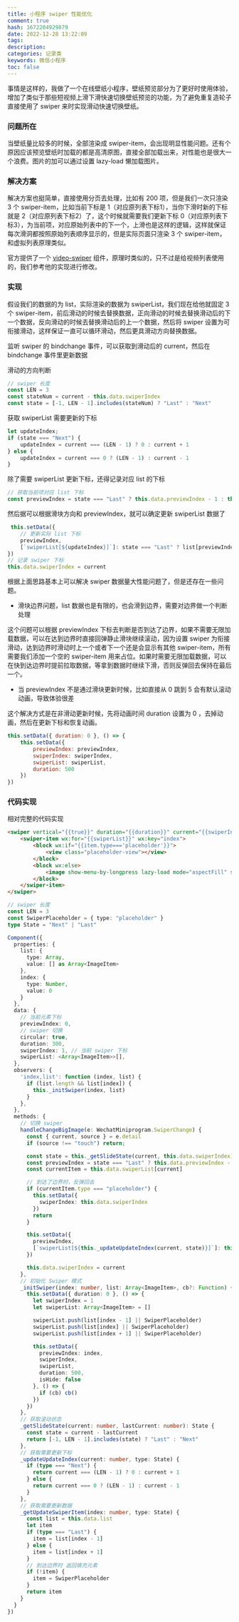 ```yaml
---
title: 小程序 swiper 性能优化
comment: true
hash: 1672204929879
date: 2022-12-28 13:22:09
tags:
description:
categories: 记录类
keywords: 微信小程序
toc: false
---
```

事情是这样的，我做了一个在线壁纸小程序，壁纸预览部分为了更好时使用体验，增加了类似于那些短视频上滑下滑快速切换壁纸预览的功能，为了避免重复造轮子直接使用了 swiper 来时实现滑动快速切换壁纸。
<!-- more -->

### 问题所在

当壁纸量比较多的时候，全部渲染成 swiper-item，会出现明显性能问题。还有个原因应该预览壁纸时加载的都是高清原图，直接全部加载出来，对性能也是很大一个浪费。图片的加可以通过设置 lazy-load 懒加载图片。

### 解决方案

解决方案也挺简单，直接使用分页去处理，比如有 200 项，但是我们一次只渲染 3 个 swiper-item，比如当前下标是 1（对应原列表下标1），当你下滑时新的下标就是 2（对应原列表下标2）了，这个时候就需要我们更新下标 0（对应原列表下标3），为当前项，对应原始列表中的下一个，上滑也是这样的逻辑，这样就保证每次滑洞都按照原始列表顺序显示的，但是实际页面只渲染 3 个 swiper-item，和虚拟列表原理类似。


官方提供了一个 [video-swiper](https://developers.weixin.qq.com/miniprogram/dev/platform-capabilities/extended/component-plus/video-swiper.html) 组件，原理时类似的，只不过是给视频列表使用的，我们参考他的实现进行修改。

### 实现
假设我们的数据的为 list，实际渲染的数据为 swiperList，我们现在给他就固定 3 个 swiper-item，前后滑动的时候去替换数据，正向滑动的时候去替换滑动后的下一个数据，反向滑动的时候去替换滑动后的上一个数据，然后将 swiper 设置为可衔接滑动，这样保证一直可以循环滑动，然后更具滑动方向替换数据。

监听 swiper 的 bindchange 事件，可以获取到滑动后的 current，然后在 bindchange 事件里更新数据

滑动的方向判断

``` js 
// swiper 长度
const LEN = 3
const stateNum = current - this.data.swiperIndex
const state = [-1, LEN - 1].includes(stateNum) ? "Last" : "Next"
```

获取 swiperList 需要更新的下标

``` js
let updateIndex;
if (state === "Next") {
    updateIndex = current === (LEN - 1) ? 0 : current + 1
} else {
    updateIndex = current === 0 ? (LEN - 1) : current - 1
}
```

除了需要 swiperList 更新下标，还得记录对应 list 的下标

``` js
// 获取当前项对应 list 下标
const previewIndex = state === "Last" ? this.data.previewIndex - 1 : this.data.previewIndex + 1
```

然后据可以根据滑块方向和 previewIndex，就可以确定更新 swiperList 数据了

``` js
 this.setData({
    // 更新实际 list 下标
    previewIndex, 
    [`swiperList[${updateIndex}]`]: state === "Last" ? list[previewIndex - 1] : list[previewIndex + 1] 
})
// 记录 swiper 下标
this.data.swiperIndex = current
```

根据上面思路基本上可以解决 swiper 数据量大性能问题了，但是还存在一些问题。

- 滑块边界问题，list 数据也是有限的，也会滑到边界，需要对边界做一个判断处理
    
这个问题可以根据 previewIndex 下标去判断是否到达了边界，如果不需要无限加载数据，可以在达到边界时直接回弹静止滑块继续滚动，因为设置 swiper 为衔接滑动，达到边界时滑动时上一个或者下一个还是会显示有其他 swiper-item，所有需要我们添加一个空的 swiper-item 用来占位。如果时需要无限加载数据，可以在快到达边界时提前拉取数据，等拿到数据时继续下滑，否则反弹回去保持在最后一个。

- 当 previewIndex 不是通过滑块更新时候，比如直接从 0 跳到 5 会有默认滚动动画，导致体验很差

这个解决方式是在非滑动更新时候，先将动画时间 duration 设置为 0 ，去掉动画，然后在更新下标和恢复动画。

``` js
this.setData({ duration: 0 }, () => {
    this.setData({
        previewIndex: previewIndex,
        swiperIndex: swiperIndex,
        swiperList: swiperList,
        duration: 500
    })
})
```

### 代码实现

相对完整的代码实现

``` html
<swiper vertical="{{true}}" duration="{{duration}}" current="{{swiperIndex}}" circular="{{circular}}" bindchange="handleChangeBigImage">
    <swiper-item wx:for="{{swiperList}}" wx:key="index">
        <block wx:if="{{item.type==='placeholder'}}">
            <view class="placeholder-view"></view>
        </block>
        <block wx:else>
            <image show-menu-by-longpress lazy-load mode="aspectFill" src="{{item.path}}"></image>
        </block>
    </swiper-item>
</swiper>
```

``` ts
// swiper 长度
const LEN = 3
const SwiperPlaceholder = { type: "placeholder" }
type State = "Next" | "Last"

Component({
  properties: {
    list: {
      type: Array,
      value: [] as Array<ImageItem>
    },
    index: {
      type: Number,
      value: 0
    }
  },
  data: {
    // 当前元素下标
    previewIndex: 0,
    // swiper 切换
    circular: true,
    duration: 300,
    swiperIndex: 1, // 当前 swiper 下标
    swiperList: <Array<ImageItem>>[],
  },
  observers: {
    'index,list': function (index, list) {
      if (list.length && list[index]) {
        this._initSwiper(index, list)
      }
    },
  },
  methods: {
    // 切换 swiper
    handleChangeBigImage(e: WechatMiniprogram.SwiperChange) {
      const { current, source } = e.detail
      if (source !== "touch") return;

      const state = this._getSlideState(current, this.data.swiperIndex)
      const previewIndex = state === "Last" ? this.data.previewIndex - 1 : this.data.previewIndex + 1
      const currentItem = this.data.swiperList[current]

      // 到达了边界时，反弹回去
      if (currentItem.type === "placeholder") {
        this.setData({
          swiperIndex: this.data.swiperIndex
        })
        return
      }

      this.setData({
        previewIndex,
        [`swiperList[${this._updateUpdateIndex(current, state)}]`]: this._getUpdateSwiperItem(previewIndex, state),
      })

      this.data.swiperIndex = current
    },
    // 初始化 Swiper 模式
    _initSwiper(index: number, list: Array<ImageItem>, cb?: Function) {
      this.setData({ duration: 0 }, () => {
        let swiperIndex = 1
        let swiperList: Array<ImageItem> = []

        swiperList.push(list[index - 1] || SwiperPlaceholder)
        swiperList.push(list[index] || SwiperPlaceholder)
        swiperList.push(list[index + 1] || SwiperPlaceholder)

        this.setData({
          previewIndex: index,
          swiperIndex,
          swiperList,
          duration: 500,
          isHide: false
        }, () => {
          if (cb) cb()
        })
      })
    },
    // 获取滚动状态
    _getSlideState(current: number, lastCurrent: number): State {
      const state = current - lastCurrent
      return [-1, LEN - 1].includes(state) ? "Last" : "Next"
    },
    // 获取需要更新下标
    _updateUpdateIndex(current: number, type: State) {
      if (type === "Next") {
        return current === (LEN - 1) ? 0 : current + 1
      } else {
        return current === 0 ? (LEN - 1) : current - 1
      }
    },
    // 获取需要更新数据
    _getUpdateSwiperItem(index: number, type: State) {
      const list = this.data.list
      let item
      if (type === "Last") {
        item = list[index - 1]
      } else {
        item = list[index + 1]
      }
      // 到达边界时 返回填充元素
      if (!item) {
        item = SwiperPlaceholder
      }
      return item
    }
  }
})
```